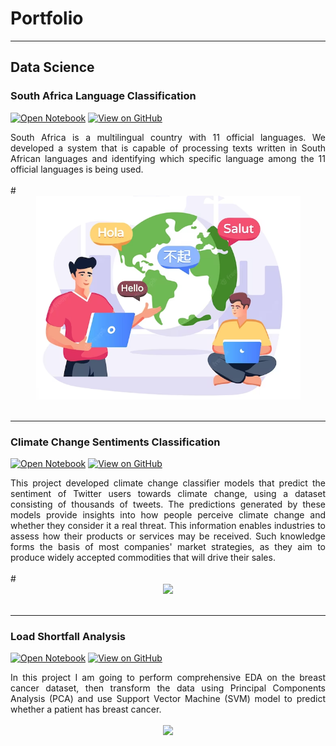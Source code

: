 # Portfolio
---
## Data Science

### South Africa Language Classification

[![Open Notebook](https://img.shields.io/badge/Jupyter-Open_Notebook-blue?logo=Jupyter)](https://github.com/ItsPietro/language-classification-hackathon/blob/main/classification_hackathon_notebook.ipynb)
[![View on GitHub](https://img.shields.io/badge/GitHub-View_on_GitHub-blue?logo=GitHub)](https://github.com/ItsPietro/language-classification-hackathon)

<div style="text-align: justify"> South Africa is a multilingual country with 11 official languages. We developed a system that is capable of processing texts written in South African languages and identifying which specific language among the 11 official languages is being used.</div>
<br>
#<center><img src="images/language.PNG"/></center>
<br>

---
### Climate Change Sentiments Classification 

[![Open Notebook](https://img.shields.io/badge/Jupyter-Open_Notebook-blue?logo=Jupyter)](https://github.com/ItsPietro/classification-predict-streamlit-template/blob/master/Rumbie_Latest_Team%2018%20notebook(12-12-2022).ipynb)
[![View on GitHub](https://img.shields.io/badge/GitHub-View_on_GitHub-blue?logo=GitHub)](https://github.com/ItsPietro/classification-predict-streamlit-template)

<div style="text-align: justify"> This project developed climate change classifier models that predict the sentiment of Twitter users towards climate change, using a dataset consisting of thousands of tweets. The predictions generated by these models provide insights into how people perceive climate change and whether they consider it a real threat. This information enables industries to assess how their products or services may be received. Such knowledge forms the basis of most companies' market strategies, as they aim to produce widely accepted commodities that will drive their sales. </div>
<br>
#<center><img src="images/ames-house-price.jpg"/></center>
<br>

---
### Load Shortfall Analysis

[![Open Notebook](https://img.shields.io/badge/Jupyter-Open_Notebook-blue?logo=Jupyter)](projects/breast-cancer.html)
[![View on GitHub](https://img.shields.io/badge/GitHub-View_on_GitHub-blue?logo=GitHub)](https://github.com/chriskhanhtran/predict-breast-cancer-with-rf-pca-svm/blob/master/breast-cancer.ipynb)

<div style="text-align: justify">In this project I am going to perform comprehensive EDA on the breast cancer dataset, then transform the data using Principal Components Analysis (PCA) and use Support Vector Machine (SVM) model to predict whether a patient has breast cancer.</div>
<br>
<center><img src="images/breast-cancer.png"/></center>
<br>
